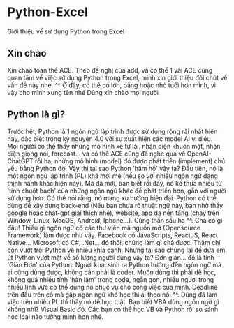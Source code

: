 # Python-Excel
Giới thiệu về sử dụng Python trong Excel

## Xin chào
Xin chào toàn thể ACE.
Theo đề nghị của add, và có thể 1 vài ACE cũng quan tâm về việc sử dụng Python trong Excel, mình xin giới thiệu đôi chút về vấn đề này nhé. ^^
Ở đây, có thể có lớn, bằng hoặc nhỏ tuổi hơn mình, vì vậy cho mình xưng tên nhé
Dũng xin chào mọi người

## Python là gì?
   Trước hết, Python là 1 ngôn ngữ lập trình được sử dụng rộng rãi nhất hiện nay, đặc biệt trong kỷ nguyên 4.0 với sự xuất hiện các model AI vi diệu. 
   <br/>
   Mọi người có thể thấy những mô hình xe tự lái, nhận diện khuôn mặt, nhận diện giọng nói, forecast... và có thể ACE cũng đã nghe qua về OpenAI-ChatGPT rồi ha, những mô hình (model) đó được phát triển (implement) chủ yếu bằng Python đó.
   Vậy thì tại sao Python 'hầm hố' vậy ta?
   Đầu tiên, nó là một ngôn ngữ lập trình (PL) khá mới mẻ (nếu so với nhiều ngôn ngữ đang thịnh hành khác hiện nay). Mã đã mới, bạn biết rồi đấy, nó kế thừa nhiều từ 'tính chuột bạch' của những ngôn ngữ khác để phát triển hơn, gần với người sử dụng hơn. Có thể nói rằng, nó mang xu hướng hiện đại.
   Python có thể dùng để xây dựng back-end (Nếu bạn chưa rõ thuật ngữ này, bạn nhờ thầy google hoặc chat-gpt giải thích nhé), website, app đa nền tảng (chạy trên Window, Linux, MacOS, Android, Iphone...). Cũng thần sầu ha ^^.
   Chả có gì đâu! Thiếu gì ngôn ngữ có các thư viên mã nguồn mở (Opensource Framework) làm được như vậy. Facebook có JavaScripts, ReactJS, React Native... Microsoft có C#, .Net... đó thôi, chúng làm gì chả được. Thậm chí còn vượt trội Python về nhiều khía cạnh. Nhưng tại sao chúng lại để đứa em út Python vượt mặt về số lượng người dùng vậy ta?
   Đơn giản... đó là tính 'Giản Đơn' của Python. Người khai sinh ra Python hướng đến ngôn ngữ mà ai cũng dùng được, không cần phải là coder. Muốn dùng thì phải dễ học, không quá nhiều tính 'hàn lâm' trong code, ngắn gọn, nhiều người trong nhiều lĩnh vực có thể dùng nó phục vụ cho công việc của mình. Deadline trên đầu trên cổ mà gặp ngôn ngữ khó học thì ai theo nổi ^^. Dũng đã làm việc trên nhiều PL thì thấy nó dễ học thật.
   Bạn biết VBA dùng ngôn ngữ gì không nhỉ? Visual Basic đó. Các bạn có thể học VB và Python rồi so sánh học loại nào tường minh hơn nhé.
